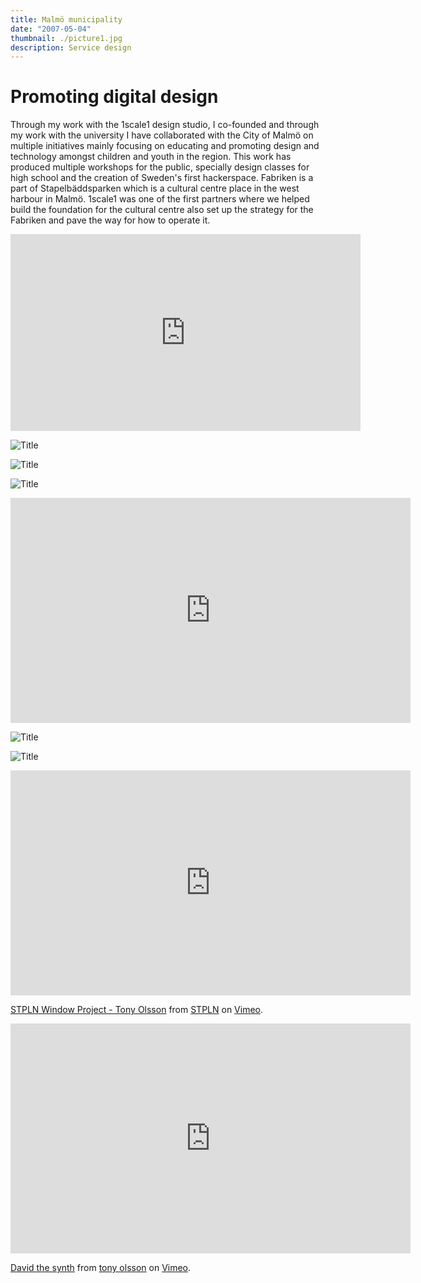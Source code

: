 ```yaml
---
title: Malmö municipality
date: "2007-05-04"
thumbnail: ./picture1.jpg
description: Service design 
---
```


# Promoting digital design 
Through my work with the 1scale1 design studio, I co-founded and through my work with the university I have collaborated with the City of Malmö on multiple initiatives mainly focusing on educating and promoting design and technology amongst children and youth in the region. This work has produced multiple workshops for the public, specially design classes for high school and the creation of Sweden's first hackerspace. 
Fabriken is a part of Stapelbäddsparken which is a cultural centre place in the west harbour in Malmö. 1scale1 was one of the first partners where we helped build the foundation for the cultural centre also set up the strategy for the Fabriken and pave the way for how to operate it.     

<iframe width="560" height="315" src="https://www.youtube.com/embed/70OzVfBxZFE" frameborder="0" allow="accelerometer; autoplay; clipboard-write; encrypted-media; gyroscope; picture-in-picture" allowfullscreen></iframe>

![Title](./picture2.jpg)

![Title](./picture3.jpg)

![Title](./picture4.jpg)

<iframe title="vimeo-player" src="https://player.vimeo.com/video/17182656" width="640" height="360" frameborder="0" allowfullscreen></iframe>

![Title](./picture5.jpg)

![Title](./picture6.jpg)

<iframe src="https://player.vimeo.com/video/86010878" width="640" height="360" frameborder="0" allow="autoplay; fullscreen" allowfullscreen></iframe>
<p><a href="https://vimeo.com/86010878">STPLN Window Project - Tony Olsson</a> from <a href="https://vimeo.com/stpln">STPLN</a> on <a href="https://vimeo.com">Vimeo</a>.</p>

<iframe src="https://player.vimeo.com/video/5216209" width="640" height="368" frameborder="0" allow="autoplay; fullscreen" allowfullscreen></iframe>
<p><a href="https://vimeo.com/5216209">David the synth</a> from <a href="https://vimeo.com/user720986">tony olsson</a> on <a href="https://vimeo.com">Vimeo</a>.</p>